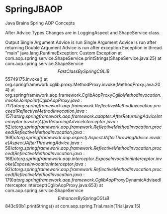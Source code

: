 # SpringJBAOP
Java Brains Spring AOP Concepts

After Advice Types
Changes are in LoggingAspect and ShapeService class.

Output
Single Argument Advice is run
Single Argument Advice is run after returning
Double Argument Advice is run after exception
Exception in thread "main" java.lang.RuntimeException: Custom Exception
	at com.aop.spring.service.ShapeService.printStrings(ShapeService.java:25)
	at com.aop.spring.service.ShapeService$$FastClassBySpringCGLIB$$55749175.invoke(<generated>)
	at org.springframework.cglib.proxy.MethodProxy.invoke(MethodProxy.java:204)
	at org.springframework.aop.framework.CglibAopProxy$CglibMethodInvocation.invokeJoinpoint(CglibAopProxy.java:717)
	at org.springframework.aop.framework.ReflectiveMethodInvocation.proceed(ReflectiveMethodInvocation.java:157)
	at org.springframework.aop.framework.adapter.AfterReturningAdviceInterceptor.invoke(AfterReturningAdviceInterceptor.java:52)
	at org.springframework.aop.framework.ReflectiveMethodInvocation.proceed(ReflectiveMethodInvocation.java:168)
	at org.springframework.aop.aspectj.AspectJAfterThrowingAdvice.invoke(AspectJAfterThrowingAdvice.java:58)
	at org.springframework.aop.framework.ReflectiveMethodInvocation.proceed(ReflectiveMethodInvocation.java:168)
	at org.springframework.aop.interceptor.ExposeInvocationInterceptor.invoke(ExposeInvocationInterceptor.java:92)
	at org.springframework.aop.framework.ReflectiveMethodInvocation.proceed(ReflectiveMethodInvocation.java:179)
	at org.springframework.aop.framework.CglibAopProxy$DynamicAdvisedInterceptor.intercept(CglibAopProxy.java:653)
	at com.aop.spring.service.ShapeService$$EnhancerBySpringCGLIB$$843c90b1.printStrings(<generated>)
	at com.aop.spring.Trial.main(Trial.java:15)




